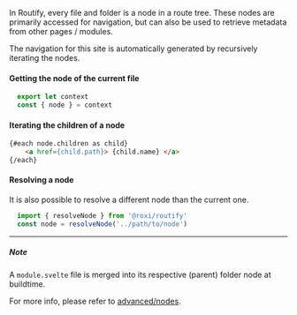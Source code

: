 
<script>
    import Example from '#cmp/Example.svelte'
</script>

<!-- routify:meta order=10 -->


In Routify, every file and folder is a node in a route tree. These nodes are primarily accessed for navigation, but can also be used to retrieve metadata from other pages / modules. 


The navigation for this site is automatically generated by recursively iterating the nodes.


#### Getting the node of the current file
```javascript
  export let context
  const { node } = context
```


#### Iterating the children of a node
```html
{#each node.children as child}        
    <a href={child.path}> {child.name} </a>
{/each}
```

#### Resolving a node
It is also possible to resolve a different node than the current one.
```javascript
  import { resolveNode } from '@roxi/routify'
  const node = resolveNode('../path/to/node')
```
<Example path="../example" title="Resolving nodes" focus="index.svelte" ></Example>

---

##### Note
A `module.svelte` file is merged into its respective (parent) folder node at buildtime.

For more info, please refer to [advanced/nodes](#guide/advanced/nodes).
